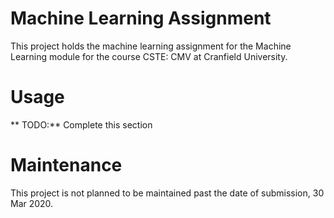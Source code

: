 # Machine Learning Assignment

This project holds the machine learning assignment for the Machine Learning module for the course CSTE: CMV at Cranfield University.

# Usage

** TODO:** Complete this section

# Maintenance

This project is not planned to be maintained past the date of submission, 30 Mar 2020.
